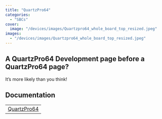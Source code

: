 ```yaml
---
title: "QuartzPro64"
categories: 
  - "SBCs"
cover: 
  image: "/devices/images/Quartzpro64_whole_board_top_resized.jpeg"
images:
  - "/devices/images/Quartzpro64_whole_board_top_resized.jpeg"
---
```


## A QuartzPro64 Development page before a QuartzPro64 page? 

It’s more likely than you think!

## Documentation

|     |
| --- |
| [QuartzPro64](/documentation/QuartzPro64/) |
